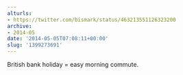 ```yaml
---
alturls:
- https://twitter.com/bismark/status/463213551126323200
archive:
- 2014-05
date: '2014-05-05T07:08:11+00:00'
slug: '1399273691'
---
```


British bank holiday = easy morning commute.

